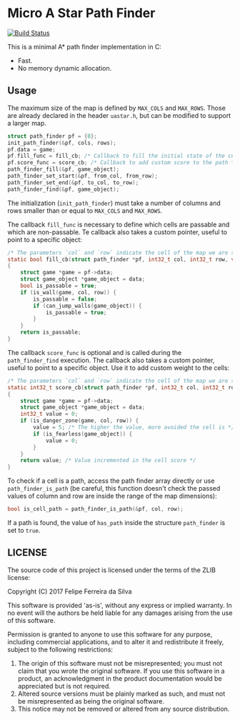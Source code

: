 # Micro A Star Path Finder

[![Build Status](https://travis-ci.org/ferreiradaselva/uastar.svg?branch=master)](https://travis-ci.org/ferreiradaselva/uastar)

This is a minimal A* path finder implementation in C:

- Fast.
- No memory dynamic allocation.

## Usage

The maximum size of the map is defined by `MAX_COLS` and `MAX_ROWS`. Those are already declared in the header `uastar.h`, but can be modified to support a larger map.

```c
struct path_finder pf = {0};
init_path_finder(&pf, cols, rows);
pf.data = game;
pf.fill_func = fill_cb; /* Callback to fill the initial state of the cells */
pf.score_func = score_cb; /* Callback to add custom score to the path */
path_finder_fill(&pf, game_object);
path_finder_set_start(&pf, from_col, from_row);
path_finder_set_end(&pf, to_col, to_row);
path_finder_find(&pf, game_object);
```

The initialization (`init_path_finder`) must take a number of columns and rows smaller than or equal to `MAX_COLS` and `MAX_ROWS`.

The callback `fill_func` is necessary to define which cells are passable and which are non-passable. Te callback also takes a custom pointer, useful to point to a specific object:

```c
/* The parameters `col` and `row` indicate the cell of the map we are setting as passable or non-passable */
static bool fill_cb(struct path_finder *pf, int32_t col, int32_t row, void *data)
{
	struct game *game = pf->data;
	struct game_object *game_object = data;
	bool is_passable = true;
	if (is_wall(game, col, row)) {
		is_passable = false;
		if (can_jump_walls(game_object)) {
			is_passable = true;
		}
	}
	return is_passable;
}
```

The callback `score_func` is optional and is called during the `path_finder_find` execution. The callback also takes a custom pointer, useful to point to a specific object. Use it to add custom weight to the cells:

```c
/* The parameters `col` and `row` indicate the cell of the map we are setting a score */
static int32_t score_cb(struct path_finder *pf, int32_t col, int32_t row, void *data)
{
	struct game *game = pf->data;
	struct game_object *game_object = data;
	int32_t value = 0;
	if (is_danger_zone(game, col, row)) {
		value = 5; /* The higher the value, more avoided the cell is */
		if (is_fearless(game_object)) {
			value = 0;
		}
	}
	return value; /* Value incremented in the cell score */
}
```

To check if a cell is a path, access the path finder array directly or use `path_finder_is_path` (be careful, this function doesn't check the passed values of column and row are inside the range of the map dimensions):

```c
bool is_cell_path = path_finder_is_path(&pf, col, row);
```

If a path is found, the value of `has_path` inside the structure `path_finder` is set to `true`.

## LICENSE

The source code of this project is licensed under the terms of the ZLIB license:

Copyright (C) 2017 Felipe Ferreira da Silva

This software is provided 'as-is', without any express or implied warranty. In no event will the authors be held liable for any damages arising from the use of this software.

Permission is granted to anyone to use this software for any purpose, including commercial applications, and to alter it and redistribute it freely, subject to the following restrictions:

1. The origin of this software must not be misrepresented; you must not claim that you wrote the original software. If you use this software in a product, an acknowledgment in the product documentation would be appreciated but is not required.
2. Altered source versions must be plainly marked as such, and must not be misrepresented as being the original software.
3. This notice may not be removed or altered from any source distribution.
